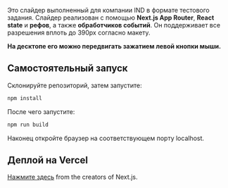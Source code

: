 Это слайдер выполненный для компании IND в формате тестового задания. Слайдер реализован с помощью **Next.js App Router**, **React state** и **рефов**, а также **обработчиков событий**. Он поддерживает все разрешения вплоть до 390px согласно макету.

**На десктопе его можно передвигать зажатием левой кнопки мыши.**

## Самостоятельный запуск

Склонируйте репозиторий, затем запустите:

```bash
npm install
```

После чего запустите:

```bash
npm run build
```

Наконец откройте браузер на соответствующем порту localhost.

## Деплой на Vercel

[Нажмите здесь](https://vercel.com/new?utm_medium=default-template&filter=next.js&utm_source=create-next-app&utm_campaign=create-next-app-readme) from the creators of Next.js.
